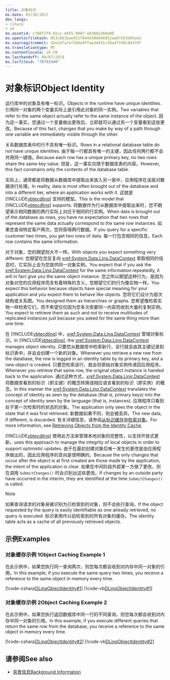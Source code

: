 ```yaml
---
title: 对象标识
ms.date: 03/30/2017
dev_langs:
- csharp
- vb
ms.assetid: c788f2f9-65cc-4455-9907-e8388a268e00
ms.openlocfilehash: 053c861bae951f044d30d048951aa072b3d85a42
ms.sourcegitcommit: d2e1dfa7ef2d4e9ffae3d431cf6a4ffd9c8d378f
ms.translationtype: MT
ms.contentlocale: zh-CN
ms.lasthandoff: 09/07/2019
ms.locfileid: "70792940"
---
```

# <a name="object-identity"></a><span data-ttu-id="a6bcc-102">对象标识</span><span class="sxs-lookup"><span data-stu-id="a6bcc-102">Object Identity</span></span>
<span data-ttu-id="a6bcc-103">运行库中的对象具有唯一标识。</span><span class="sxs-lookup"><span data-stu-id="a6bcc-103">Objects in the runtime have unique identities.</span></span> <span data-ttu-id="a6bcc-104">引用同一对象的两个变量实际上是引用此对象的同一实例。</span><span class="sxs-lookup"><span data-stu-id="a6bcc-104">Two variables that refer to the same object actually refer to the same instance of the object.</span></span> <span data-ttu-id="a6bcc-105">因为这一事实，您通过一个变量做出更改后，立即就可以通过另一个变量看到这些更改。</span><span class="sxs-lookup"><span data-stu-id="a6bcc-105">Because of this fact, changes that you make by way of a path through one variable are immediately visible through the other.</span></span>  
  
 <span data-ttu-id="a6bcc-106">关系数据库表中的行不具有唯一标识。</span><span class="sxs-lookup"><span data-stu-id="a6bcc-106">Rows in a relational database table do not have unique identities.</span></span> <span data-ttu-id="a6bcc-107">由于每一行都具有唯一的主键，因此任何两行都不会共用同一键值。</span><span class="sxs-lookup"><span data-stu-id="a6bcc-107">Because each row has a unique primary key, no two rows share the same key value.</span></span> <span data-ttu-id="a6bcc-108">但是，这一事实仅限于数据库表的内容。</span><span class="sxs-lookup"><span data-stu-id="a6bcc-108">However, this fact constrains only the contents of the database table.</span></span>  
  
 <span data-ttu-id="a6bcc-109">实际上，通常都是将数据从数据库中提取出来放入另一层中，应用程序在该层对数据进行处理。</span><span class="sxs-lookup"><span data-stu-id="a6bcc-109">In reality, data is most often brought out of the database and into a different tier, where an application works with it.</span></span> <span data-ttu-id="a6bcc-110">这就是 [!INCLUDE[vbtecdlinq](../../../../../../includes/vbtecdlinq-md.md)] 支持的模型。</span><span class="sxs-lookup"><span data-stu-id="a6bcc-110">This is the model that [!INCLUDE[vbtecdlinq](../../../../../../includes/vbtecdlinq-md.md)] supports.</span></span> <span data-ttu-id="a6bcc-111">将数据作为行从数据库中提取出来时，您不期望表示相同数据的两行实际上对应于相同的行实例。</span><span class="sxs-lookup"><span data-stu-id="a6bcc-111">When data is brought out of the database as rows, you have no expectation that two rows that represent the same data actually correspond to the same row instances.</span></span> <span data-ttu-id="a6bcc-112">如果您查询特定客户两次，您将获得两行数据。</span><span class="sxs-lookup"><span data-stu-id="a6bcc-112">If you query for a specific customer two times, you get two rows of data.</span></span> <span data-ttu-id="a6bcc-113">每一行包含相同的信息。</span><span class="sxs-lookup"><span data-stu-id="a6bcc-113">Each row contains the same information.</span></span>  
  
 <span data-ttu-id="a6bcc-114">对于对象，您的期望则大不一样。</span><span class="sxs-lookup"><span data-stu-id="a6bcc-114">With objects you expect something very different.</span></span> <span data-ttu-id="a6bcc-115">您期望在您反复向 <xref:System.Data.Linq.DataContext> 索取相同的信息时，它实际上会为您提供同一对象实例。</span><span class="sxs-lookup"><span data-stu-id="a6bcc-115">You expect that if you ask the <xref:System.Data.Linq.DataContext> for the same information repeatedly, it will in fact give you the same object instance.</span></span> <span data-ttu-id="a6bcc-116">您之所以期望这种行为，是因为对象对您的应用程序而言有着特殊的含义，您期望它们的行为像实物一样。</span><span class="sxs-lookup"><span data-stu-id="a6bcc-116">You expect this behavior because objects have special meaning for your application and you expect them to behave like objects.</span></span> <span data-ttu-id="a6bcc-117">您将它们设计为层次结构或关系图。</span><span class="sxs-lookup"><span data-stu-id="a6bcc-117">You designed them as hierarchies or graphs.</span></span> <span data-ttu-id="a6bcc-118">您希望像检索实物一样检索它们，而不希望仅仅因为您多次索要同一内容而收到大量的复制实例。</span><span class="sxs-lookup"><span data-stu-id="a6bcc-118">You expect to retrieve them as such and not to receive multitudes of replicated instances just because you asked for the same thing more than one time.</span></span>  
  
 <span data-ttu-id="a6bcc-119">在 [!INCLUDE[vbtecdlinq](../../../../../../includes/vbtecdlinq-md.md)] 中，<xref:System.Data.Linq.DataContext> 管理对象标识。</span><span class="sxs-lookup"><span data-stu-id="a6bcc-119">In [!INCLUDE[vbtecdlinq](../../../../../../includes/vbtecdlinq-md.md)], the <xref:System.Data.Linq.DataContext> manages object identity.</span></span> <span data-ttu-id="a6bcc-120">只要您从数据库中检索新行，该行就会由其主键记录到标识表中，并且会创建一个新的对象。</span><span class="sxs-lookup"><span data-stu-id="a6bcc-120">Whenever you retrieve a new row from the database, the row is logged in an identity table by its primary key, and a new object is created.</span></span> <span data-ttu-id="a6bcc-121">只要您检索该行，就会将原始对象实例传递回应用程序。</span><span class="sxs-lookup"><span data-stu-id="a6bcc-121">Whenever you retrieve that same row, the original object instance is handed back to the application.</span></span> <span data-ttu-id="a6bcc-122">通过这种方式，<xref:System.Data.Linq.DataContext> 将数据库看到的标识（即主键）的概念转换成相应语言看到的标识（即实例）的概念。</span><span class="sxs-lookup"><span data-stu-id="a6bcc-122">In this manner the <xref:System.Data.Linq.DataContext> translates the concept of identity as seen by the database (that is, primary keys) into the concept of identity seen by the language (that is, instances).</span></span> <span data-ttu-id="a6bcc-123">应用程序只看到处于第一次检索时的状态的对象。</span><span class="sxs-lookup"><span data-stu-id="a6bcc-123">The application only sees the object in the state that it was first retrieved.</span></span> <span data-ttu-id="a6bcc-124">新数据如果不同，则会被丢弃。</span><span class="sxs-lookup"><span data-stu-id="a6bcc-124">The new data, if different, is discarded.</span></span> <span data-ttu-id="a6bcc-125">有关详细信息，请参阅[从标识缓存中检索对象](retrieving-objects-from-the-identity-cache.md)。</span><span class="sxs-lookup"><span data-stu-id="a6bcc-125">For more information, see [Retrieving Objects from the Identity Cache](retrieving-objects-from-the-identity-cache.md).</span></span>  
  
 [!INCLUDE[vbtecdlinq](../../../../../../includes/vbtecdlinq-md.md)] <span data-ttu-id="a6bcc-126">使用此方法来管理本地对象的完整性，以支持开放式更新。</span><span class="sxs-lookup"><span data-stu-id="a6bcc-126">uses this approach to manage the integrity of local objects in order to support optimistic updates.</span></span> <span data-ttu-id="a6bcc-127">由于在最初创建对象后唯一发生的更改是由应用程序做出的，因此应用程序的意向是很明确的。</span><span class="sxs-lookup"><span data-stu-id="a6bcc-127">Because the only changes that occur after the object is at first created are those made by the application, the intent of the application is clear.</span></span> <span data-ttu-id="a6bcc-128">如果在中间阶段外部某一方做了更改，则在调用 `SubmitChanges()` 时会识别出这些更改。</span><span class="sxs-lookup"><span data-stu-id="a6bcc-128">If changes by an outside party have occurred in the interim, they are identified at the time `SubmitChanges()` is called.</span></span>  
  
> [!NOTE]
> <span data-ttu-id="a6bcc-129">如果查询请求的对象易被识别为已检索到的对象，则不会执行查询。</span><span class="sxs-lookup"><span data-stu-id="a6bcc-129">If the object requested by the query is easily identifiable as one already retrieved, no query is executed.</span></span> <span data-ttu-id="a6bcc-130">标识表用作以前检索到的所有对象的缓存。</span><span class="sxs-lookup"><span data-stu-id="a6bcc-130">The identity table acts as a cache of all previously retrieved objects.</span></span>  
  
## <a name="examples"></a><span data-ttu-id="a6bcc-131">示例</span><span class="sxs-lookup"><span data-stu-id="a6bcc-131">Examples</span></span>  
  
### <a name="object-caching-example-1"></a><span data-ttu-id="a6bcc-132">对象缓存示例 1</span><span class="sxs-lookup"><span data-stu-id="a6bcc-132">Object Caching Example 1</span></span>  
 <span data-ttu-id="a6bcc-133">在此示例中，如果您执行同一查询两次，则您每次都会收到对内存中同一对象的引用。</span><span class="sxs-lookup"><span data-stu-id="a6bcc-133">In this example, if you execute the same query two times, you receive a reference to the same object in memory every time.</span></span>  
  
 [!code-csharp[DLinqObjectIdentity#1](../../../../../../samples/snippets/csharp/VS_Snippets_Data/DLinqObjectIdentity/cs/Program.cs#1)]
 [!code-vb[DLinqObjectIdentity#1](../../../../../../samples/snippets/visualbasic/VS_Snippets_Data/DLinqObjectIdentity/vb/Module1.vb#1)]  
  
### <a name="object-caching-example-2"></a><span data-ttu-id="a6bcc-134">对象缓存示例 2</span><span class="sxs-lookup"><span data-stu-id="a6bcc-134">Object Caching Example 2</span></span>  
 <span data-ttu-id="a6bcc-135">在此示例中，如果您执行返回数据库中同一行的不同查询，则您每次都会收到对内存中同一对象的引用。</span><span class="sxs-lookup"><span data-stu-id="a6bcc-135">In this example, if you execute different queries that return the same row from the database, you receive a reference to the same object in memory every time.</span></span>  
  
 [!code-csharp[DLinqObjectIdentity#2](../../../../../../samples/snippets/csharp/VS_Snippets_Data/DLinqObjectIdentity/cs/Program.cs#2)]
 [!code-vb[DLinqObjectIdentity#2](../../../../../../samples/snippets/visualbasic/VS_Snippets_Data/DLinqObjectIdentity/vb/Module1.vb#2)]  
  
## <a name="see-also"></a><span data-ttu-id="a6bcc-136">请参阅</span><span class="sxs-lookup"><span data-stu-id="a6bcc-136">See also</span></span>

- [<span data-ttu-id="a6bcc-137">背景信息</span><span class="sxs-lookup"><span data-stu-id="a6bcc-137">Background Information</span></span>](background-information.md)
